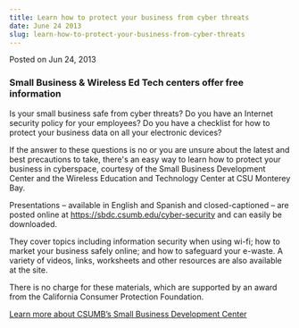 ```yaml
---
title: Learn how to protect your business from cyber threats
date: June 24 2013
slug: learn-how-to-protect-your-business-from-cyber-threats
---
```


 
<span class="date">Posted on Jun 24, 2013 </span>
<h3>Small Business &amp; Wireless Ed Tech centers offer free information</h3>
<p>
  Is your small business safe from cyber threats? Do you have an Internet
  security policy for your employees? Do you have a checklist for how to protect
  your business data on all your electronic devices?
</p>
<p>
  If the answer to these questions is no or you are unsure about the latest and
  best precautions to take, there&apos;s an easy way to learn how to protect
  your business in cyberspace, courtesy of the Small Business Development Center
  and the Wireless Education and Technology Center at CSU Monterey Bay.
</p>
<p>
  Presentations &#x2013; available in English and Spanish and closed-captioned
  &#x2013; are posted online at
  <a
    href="https://sbdc.csumb.edu/cyber-security"
    title="https://sbdc.csumb.edu/cyber-security"
    >https://sbdc.csumb.edu/cyber-security</a
  >
  and can easily be downloaded.
</p>
<p>
  They cover topics including information security when using wi-fi; how to
  market your business safely online; and how to safeguard your e-waste. A
  variety of videos, links, worksheets and other resources are also available at
  the site.
</p>
<p>
  There is no charge for these materials, which are supported by an award from
  the California Consumer Protection Foundation.
</p>
<p>
  <a href="https://csumb.edu/sbdc" rel="nofollow"
    >Learn more about CSUMB&#x2019;s Small Business Development Center</a
  >
</p>
 
